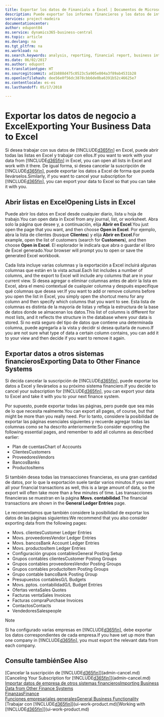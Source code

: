 ```yaml
---
title: Exportar los datos de Financials a Excel | Documentos de Microsoft
description: Puede exportar los informes financieros y los datos de inteligencia empresarial desde Business Central n a Excel, o abrir los datos de Financials en Excel.
services: project-madeira
documentationcenter: 
author: edupont04
ms.service: dynamics365-business-central
ms.topic: article
ms.devlang: na
ms.tgt_pltfrm: na
ms.workload: na
ms.search.keywords: analysis, reporting, financial report, business intelligence, BI, Excel
ms.date: 06/02/2017
ms.author: edupont
ms.translationtype: HT
ms.sourcegitcommit: ad1b888d475c0523c5a905e804a3f89ab4531b28
ms.openlocfilehash: dee56e0f56dc3878cbb6de0ba6391b52c46625e7
ms.contentlocale: es-es
ms.lasthandoff: 05/17/2018

---
```

# <a name="exporting-your-business-data-to-excel"></a><span data-ttu-id="9f89c-103">Exportar los datos de negocio a Excel</span><span class="sxs-lookup"><span data-stu-id="9f89c-103">Exporting Your Business Data to Excel</span></span>
<span data-ttu-id="9f89c-104">Si desea trabajar con sus datos de [!INCLUDE[d365fin](includes/d365fin_md.md)] en Excel, puede abrir todas las listas en Excel y trabajar con ellos.</span><span class="sxs-lookup"><span data-stu-id="9f89c-104">If you want to work with your data from [!INCLUDE[d365fin](includes/d365fin_md.md)] in Excel, you can open all lists in Excel and work with it there.</span></span> <span data-ttu-id="9f89c-105">De igual forma, si desea cancelar la suscripción de [!INCLUDE[d365fin](includes/d365fin_md.md)], puede exportar los datos a Excel de forma que pueda llevárselos.</span><span class="sxs-lookup"><span data-stu-id="9f89c-105">Similarly, if you want to cancel your subscription for [!INCLUDE[d365fin](includes/d365fin_md.md)], you can export your data to Excel so that you can take it with you.</span></span>

## <a name="opening-lists-in-excel"></a><span data-ttu-id="9f89c-106">Abrir listas en Excel</span><span class="sxs-lookup"><span data-stu-id="9f89c-106">Opening Lists in Excel</span></span>
<span data-ttu-id="9f89c-107">Puede abrir los datos en Excel desde cualquier diario, lista u hoja de trabajo.</span><span class="sxs-lookup"><span data-stu-id="9f89c-107">You can open data in Excel from any journal, list, or worksheet.</span></span> <span data-ttu-id="9f89c-108">Abra solo la página que desee y, a continuación, elija **Abrir en Excel**.</span><span class="sxs-lookup"><span data-stu-id="9f89c-108">You just open the page that you want, and then choose **Open in Excel**.</span></span> <span data-ttu-id="9f89c-109">Por ejemplo, abra la lista de clientes (busque **Clientes**) y elija **Abrir en Excel**.</span><span class="sxs-lookup"><span data-stu-id="9f89c-109">For example, open the list of customers (search for **Customers**), and then choose **Open in Excel**.</span></span> <span data-ttu-id="9f89c-110">El explorador le indicaŕa que abra o guardar el libro de Excel generado.</span><span class="sxs-lookup"><span data-stu-id="9f89c-110">Your browser will prompt you to open or save the generated Excel workbook.</span></span>  

<span data-ttu-id="9f89c-111">Cada lista incluye varias columnas y la exportación a Excel incluirá algunas columnas que están en la vista actual.</span><span class="sxs-lookup"><span data-stu-id="9f89c-111">Each list includes a number of columns, and the export to Excel will include any columns that are in your current view.</span></span> <span data-ttu-id="9f89c-112">Si desea agregar o eliminar columnas antes de abrir la lista en Excel, abra el menú contextual de cualquier columna y después especifique qué columnas que desea ver.</span><span class="sxs-lookup"><span data-stu-id="9f89c-112">If you want to add or remove columns before you open the list in Excel, you simply open the shortcut menu for any column and then specify which columns that you want to see.</span></span> <span data-ttu-id="9f89c-113">Esta lista de columnas es distinta de la mayoría de listas y refleja la estructura de la base de datos donde se almacenan los datos.</span><span class="sxs-lookup"><span data-stu-id="9f89c-113">This list of columns is different for most lists, and it reflects the structure in the database where your data is stored.</span></span> <span data-ttu-id="9f89c-114">Si no está seguro del tipo de datos que contiene una determinada columna, puede agregarla a la vista y decidir si desea quitarla de nuevo.</span><span class="sxs-lookup"><span data-stu-id="9f89c-114">If you are not sure what type of data a certain column contains, you can add it to your view and then decide if you want to remove it again.</span></span>  

## <a name="exporting-data-to-other-finance-systems"></a><span data-ttu-id="9f89c-115">Exportar datos a otros sistemas financieros</span><span class="sxs-lookup"><span data-stu-id="9f89c-115">Exporting Data to Other Finance Systems</span></span>
<span data-ttu-id="9f89c-116">Si decida cancelar la suscripción de [!INCLUDE[d365fin](includes/d365fin_md.md)], puede exportar los datos a Excel y llevárselos a su próximo sistema financiero.</span><span class="sxs-lookup"><span data-stu-id="9f89c-116">If you decide to cancel your subscription for [!INCLUDE[d365fin](includes/d365fin_md.md)], you can export your data to Excel and take it with you to your next finance system.</span></span>  

<span data-ttu-id="9f89c-117">Por supuesto, puede exportar todas las páginas, pero puede que sea más de lo que necesita realmente.</span><span class="sxs-lookup"><span data-stu-id="9f89c-117">You can export all pages, of course, but that might be more than you really need.</span></span> <span data-ttu-id="9f89c-118">Por lo tanto, considere la posibilidad de exportar las páginas esenciales siguientes y recuerde agregar todas las columnas como se ha descrito anteriormente:</span><span class="sxs-lookup"><span data-stu-id="9f89c-118">So consider exporting the following essential pages, and remember to add all columns as described earlier:</span></span>  

* <span data-ttu-id="9f89c-119">Plan de cuentas</span><span class="sxs-lookup"><span data-stu-id="9f89c-119">Chart of Accounts</span></span>  
* <span data-ttu-id="9f89c-120">Clientes</span><span class="sxs-lookup"><span data-stu-id="9f89c-120">Customers</span></span>  
* <span data-ttu-id="9f89c-121">Proveedores</span><span class="sxs-lookup"><span data-stu-id="9f89c-121">Vendors</span></span>  
* <span data-ttu-id="9f89c-122">Bancos</span><span class="sxs-lookup"><span data-stu-id="9f89c-122">Banks</span></span>  
* <span data-ttu-id="9f89c-123">Productos</span><span class="sxs-lookup"><span data-stu-id="9f89c-123">Items</span></span>  

<span data-ttu-id="9f89c-124">Si también desea todas las transacciones financieras, es una gran cantidad de datos, por lo que la exportación suele tardar varios minutos.</span><span class="sxs-lookup"><span data-stu-id="9f89c-124">If you want all your financial transactions as well, this is a large amount of data, so the export will often take more than a few minutes of time.</span></span> <span data-ttu-id="9f89c-125">Las transacciones financieras se muestran en la página **Movs. contabilidad**.</span><span class="sxs-lookup"><span data-stu-id="9f89c-125">The financial transactions are shown in the **General Ledger Entries** page.</span></span>  

<span data-ttu-id="9f89c-126">Le recomendamos que también considere la posibilidad de exportar los datos de las páginas siguientes:</span><span class="sxs-lookup"><span data-stu-id="9f89c-126">We recommend that you also consider exporting data from the following pages:</span></span>  

* <span data-ttu-id="9f89c-127">Movs. clientes</span><span class="sxs-lookup"><span data-stu-id="9f89c-127">Customer Ledger Entries</span></span>  
* <span data-ttu-id="9f89c-128">Movs. proveedores</span><span class="sxs-lookup"><span data-stu-id="9f89c-128">Vendor Ledger Entries</span></span>  
* <span data-ttu-id="9f89c-129">Movs. bancos</span><span class="sxs-lookup"><span data-stu-id="9f89c-129">Bank Account Ledger Entries</span></span>  
* <span data-ttu-id="9f89c-130">Movs. productos</span><span class="sxs-lookup"><span data-stu-id="9f89c-130">Item Ledger Entries</span></span>  
* <span data-ttu-id="9f89c-131">Configuración grupos contables</span><span class="sxs-lookup"><span data-stu-id="9f89c-131">General Posting Setup</span></span>  
* <span data-ttu-id="9f89c-132">Grupos contables clientes</span><span class="sxs-lookup"><span data-stu-id="9f89c-132">Customer Posting Groups</span></span>  
* <span data-ttu-id="9f89c-133">Grupos contables proveedores</span><span class="sxs-lookup"><span data-stu-id="9f89c-133">Vendor Posting Groups</span></span>  
* <span data-ttu-id="9f89c-134">Grupos contables producto</span><span class="sxs-lookup"><span data-stu-id="9f89c-134">Item Posting Groups</span></span>  
* <span data-ttu-id="9f89c-135">Grupo contable banco</span><span class="sxs-lookup"><span data-stu-id="9f89c-135">Bank Posting Group</span></span>  
* <span data-ttu-id="9f89c-136">Presupuestos contables</span><span class="sxs-lookup"><span data-stu-id="9f89c-136">G/L Budgets</span></span>  
* <span data-ttu-id="9f89c-137">Movs. pptos. contabilidad</span><span class="sxs-lookup"><span data-stu-id="9f89c-137">G/L Budget Entries</span></span>  
* <span data-ttu-id="9f89c-138">Ofertas venta</span><span class="sxs-lookup"><span data-stu-id="9f89c-138">Sales Quotes</span></span>  
* <span data-ttu-id="9f89c-139">Facturas venta</span><span class="sxs-lookup"><span data-stu-id="9f89c-139">Sales Invoices</span></span>  
* <span data-ttu-id="9f89c-140">Facturas compra</span><span class="sxs-lookup"><span data-stu-id="9f89c-140">Purchase Invoices</span></span>  
* <span data-ttu-id="9f89c-141">Contactos</span><span class="sxs-lookup"><span data-stu-id="9f89c-141">Contacts</span></span>  
* <span data-ttu-id="9f89c-142">Vendedores</span><span class="sxs-lookup"><span data-stu-id="9f89c-142">Salespeople</span></span>  

> [!NOTE]  
>   <span data-ttu-id="9f89c-143">Si ha configurado varias empresas en [!INCLUDE[d365fin](includes/d365fin_md.md)], debe exportar los datos correspondientes de cada empresa.</span><span class="sxs-lookup"><span data-stu-id="9f89c-143">If you have set up more than one company in [!INCLUDE[d365fin](includes/d365fin_md.md)], you must export the relevant data from each company.</span></span>

## <a name="see-also"></a><span data-ttu-id="9f89c-144">Consulte también</span><span class="sxs-lookup"><span data-stu-id="9f89c-144">See Also</span></span>
<span data-ttu-id="9f89c-145">[Cancelar la suscripción de [!INCLUDE[d365fin](includes/d365fin_md.md)]](admin-cancel.md)</span><span class="sxs-lookup"><span data-stu-id="9f89c-145">[Canceling Your Subscription for [!INCLUDE[d365fin](includes/d365fin_md.md)]](admin-cancel.md)</span></span>  
[<span data-ttu-id="9f89c-146">Importar datos de empresa de otros sistemas financieros</span><span class="sxs-lookup"><span data-stu-id="9f89c-146">Importing Business Data from Other Finance Systems</span></span>](across-import-data-configuration-packages.md)  
[<span data-ttu-id="9f89c-147">Finanzas</span><span class="sxs-lookup"><span data-stu-id="9f89c-147">Finance</span></span>](finance.md)  
[<span data-ttu-id="9f89c-148">Funciones empresariales generales</span><span class="sxs-lookup"><span data-stu-id="9f89c-148">General Business Functionality</span></span>](ui-across-business-areas.md)  
<span data-ttu-id="9f89c-149">[Trabajar con [!INCLUDE[d365fin](includes/d365fin_md.md)]](ui-work-product.md)</span><span class="sxs-lookup"><span data-stu-id="9f89c-149">[Working with [!INCLUDE[d365fin](includes/d365fin_md.md)]](ui-work-product.md)</span></span>  

